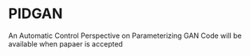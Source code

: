# PIDGAN
An Automatic Control Perspective on Parameterizing GAN
Code will be available when papaer is accepted
